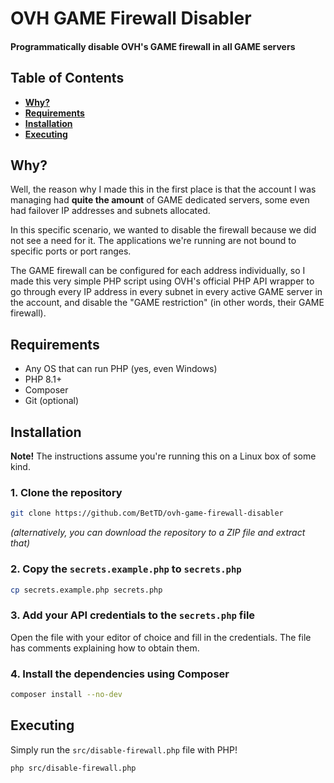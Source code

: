 # OVH GAME Firewall Disabler
#### **Programmatically disable OVH's GAME firewall in all GAME servers**

## Table of Contents

- [**Why?**](#why)
- [**Requirements**](#requirements)
- [**Installation**](#installation)
- [**Executing**](#executing)

## Why?

Well, the reason why I made this in the first place is that the account I
was managing had **quite the amount** of GAME dedicated servers, some even
had failover IP addresses and subnets allocated.

In this specific scenario, we wanted to disable the firewall because we
did not see a need for it. The applications we're running are not bound
to specific ports or port ranges.

The GAME firewall can be configured for each address individually, so I
made this very simple PHP script using OVH's official PHP API wrapper to
go through every IP address in every subnet in every active GAME server
in the account, and disable the "GAME restriction" (in other words, their
GAME firewall).

## Requirements

- Any OS that can run PHP (yes, even Windows)
- PHP 8.1+
- Composer
- Git (optional)

## Installation

**Note!** The instructions assume you're running this on a Linux box
of some kind.

### 1. Clone the repository

```bash
git clone https://github.com/BetTD/ovh-game-firewall-disabler
```

*(alternatively, you can download the repository to a ZIP file and
extract that)*

### 2. Copy the `secrets.example.php` to `secrets.php`

```bash
cp secrets.example.php secrets.php
```

### 3. Add your API credentials to the `secrets.php` file

Open the file with your editor of choice and fill in the credentials.
The file has comments explaining how to obtain them.

### 4. Install the dependencies using Composer

```bash
composer install --no-dev
```

## Executing

Simply run the `src/disable-firewall.php` file with PHP!

```bash
php src/disable-firewall.php
```
